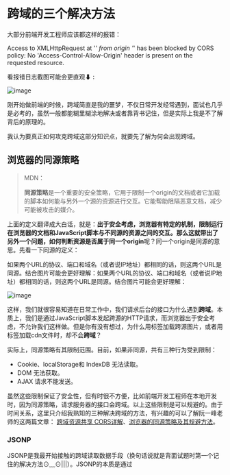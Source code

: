 # 跨域的三个解决方法

大部分前端开发工程师应该都这样的报错：

Access to XMLHttpRequest at '*' from origin '*' has been blocked by CORS policy: No 'Access-Control-Allow-Origin' header is present on the requested resource.

 看报错日志截图可能会更直观⬇ :

![image](https://github.com/Misszhu/myblog/raw/master/HTTP/image/cross-domain1.png)

刚开始做前端的时候，跨域简直是我的噩梦，不仅日常开发经常遇到，面试也几乎是必考的，虽然一般都能糊里糊涂地解决或者靠背书记住，但是实际上我是不了解背后的原理的。‌

我认为要真正如何攻克跨域这部分知识点，就要先了解为何会出现跨域。

## 浏览器的同源策略

> MDN：
>
> **同源策略**是一个重要的安全策略，它用于限制一个origin的文档或者它加载的脚本如何能与另外一个源的资源进行交互。它能帮助阻隔恶意文档，减少可能被攻击的媒介。

上面的定义翻译成大白话，就是：**出于安全考虑，浏览器有特定的机制，限制运行在浏览器的文档和JavaScript脚本与不同源的资源之间的交互。**那么这就带出了另外一个问题，如何判断资源是否属于**同一个origin**呢？同一个origin是同源的意思。先看一下同源的定义：‌

如果两个URL的协议、端口和域名（或者说IP地址）都相同的话，则这两个URL是同源。结合图片可能会更好理解：如果两个URL的协议、端口和域名（或者说IP地址）都相同的话，则这两个URL是同源。结合图片可能会更好理解：

![image](https://github.com/Misszhu/myblog/raw/master/HTTP/image/HTTP2.png)

这样，我们就很容易知道在日常工作中，我们请求后台的接口为什么遇到**跨域**。本质上，我们是通过JavaScript脚本发起跨源的HTTP请求，而浏览器出于安全考虑，不允许我们这样做。但是你有没有想过，为什么用标签加载跨源图片，或者用标签加载cdn文件时，却不会**跨域**？

实际上，同源策略有其限制范围。目前，如果非同源，共有三种行为受到限制：

- Cookie、localStorage和 IndexDB 无法读取。
- DOM 无法获取。
- AJAX 请求不能发送。

虽然这些限制保证了安全性，但有时很不方便，比如前端开发工程师在本地开发时，因为同源策略，请求服务器的接口会跨域。以上这些限制是可以规避的。由于时间关系，这里只介绍我熟知的三种解决跨域的方法，有兴趣的可以了解阮一峰老师的这两篇文章： [跨域资源共享 CORS详解](https://www.ruanyifeng.com/blog/2016/04/cors.html)、[浏览器的同源策略及其规避方法](https://www.ruanyifeng.com/blog/2016/04/same-origin-policy.html)。

### **JSONP**

JSONP是我最开始接触的跨域读取数据手段（换句话说就是背面试题时第一个记住的解决方法⊙﹏⊙|||）。JSONP的本质是通过 <script> 嵌入资源发出GET请求，以读取数据。

这也是很容易理解的，浏览器是允许<script>标签嵌入跨域脚本的，可以利用这一特性，用<script>标签嵌入跨源的资源，实现请求跨源数据的目的。一个简单的利用JSONP跨域的过程：

![image](https://github.com/Misszhu/myblog/raw/master/HTTP/image/cross-domain2.png)

JSONP的缺点也很明显，<script>标签加载跨域数据的本质是 GET 请求，因此它只能解决GET请求的跨域问题，这对日常开发来说是远远不够的。下面介绍解决跨域 AJAX 请求的根本解决方法： CORS。

### 跨域资源共享（CORS）

跨源资源共享(CORS)是一种机制，它是W3C标准，该机制使用附加的HTTP头来告诉浏览器，准许运行在一个源上的web应用访问另一不同源选定的资源。也就是，正确使用 CORS，浏览器就能向跨源服务器，发出XMLHttpRequest 请求，从而克服了 AJAX 只能同源使用的限制。

#### 简介

CORS需要浏览器和服务器同时支持。目前，所有浏览器都支持该功能，IE浏览器不能低于IE10。

整个CORS通信过程，都是浏览器自动完成，不需要用户参与。对于开发者来说，CORS 通信与同源的AJAX通信没有差别，代码完全一样。浏览器一旦发现AJAX请求跨源，就会自动添加一些附加的头信息，有时还会多一次附加的请求，但用户不会有感觉。

因此，实现CORS通信的关键是服务器。只要服务器实现了CORS接口，就可以跨源通信。

#### 两种请求

浏览器将CORS请求分成两类：简单请求（simple request）和非简单请求（not-so-simple request）。

只要同时满足一下两大条件，就属于简单请求。

1. 请求方法是以下三种方法之一：
   - HEAD
   - GET
   - POST
2. HTTP的头信息不超出以下几种字段：
   - Accept
   - Accept-Language
   - Content-Language
   - Last-Event-ID
   - Content-Type：只限三个值application/x-www-form-urlencoded、multipart/form-data、text/plain

这是为了兼容表单，因为历史上表单一直可以发出跨域请求。AJAX的跨域设计就是，只要表单可以发，AJAX就可以直接发。

凡是不同时满足上面两个条件的，就属于非简单请求。

浏览器对简单请求和非简单请求的处理方式是不一样的。

#### 简单请求

当在浏览器发起一个跨域的请求时，如果浏览器发现该请求是简单请求，就在请求头加上origin首部字段，说明该请求的来源。

如果origin字段指定的源，不在许可范围内，即请求失败，请求失败会产生错误，但是为了安全，在JavaScript代码层面无法获知到底是哪里出了问题。不过可以查看控制台获取错误信息。

相反，如果origin指定的域名在许可范围内，服务器会正常返回，并且在响应头携带首部字段[`Access-Control-Allow-Origin`](https://developer.mozilla.org/zh-CN/docs/Web/HTTP/Headers/Access-Control-Allow-Origin)，说明该资源可以被哪些域访问。下面是一个模拟的简单请求过程：

![image](https://github.com/Misszhu/myblog/raw/master/HTTP/image/cross-domain3.png)

Access-Control-Allow-Origin: *，说明该资源可以被任意外域访问。

如果服务器返回的是：Access-Control-Allow-Origin: http://foo.example ，说明该资源只可以被 http://foo.example 访问。

下面我用node.js展示一下如何配置cors接口：

node.js服务端代码：

```
const Koa = require('koa');
const cors = require('@koa/cors');


const app = new Koa();
app.use(cors());
app.use(function(ctx) {
    ctx.body = { status: 'OK' };
});


app.listen(3000, () => console.log('Server is works'));
```

客户端代码：

```
fetch('http://localhost:3000/')
  .then(response => response.json())
  .then(data => console.log(data))
```

配置好的cors接口，会在响应头返回**Access-Control-Allow-Origin：**

![image](https://github.com/Misszhu/myblog/raw/master/HTTP/image/cross-domain4.png)

#### 非简单请求

对于非简单请求(你也可以理解成那些可能会对服务器数据产生副作用的HTTP请求方法，特别是GET以外的HTTP请求，或者搭配某些MIME类型的POST请求)，浏览器会先使用OPTIONS方法发起一个预检请求，从而获知服务器端是否允许该跨源请求。服务器确认允许之后，浏览器才发起真正的请求。

下面模拟一个非简单请求的请求过程，包括了预检请求 和 真正的请求：

![image](https://github.com/Misszhu/myblog/raw/master/HTTP/image/cross-domain5.png)

简单描述一下上面涉及的首部字段：

预检请求的请求头

| 首部字段                           | 描述                             |
| ---------------------------------- | -------------------------------- |
| **Access-Control-Request-Method**  | 接下来的请求会用到哪些请求方法   |
| **Access-Control-Request-Headers** | 接下来的请求会额外发送的头部字段 |

预检请求的响应头

| 首部字段                           | 描述                               |
| ---------------------------------- | ---------------------------------- |
| **Access-Control-Allow-Origin**    | 服务器允许哪些域的访问             |
| **Access-Control-Request-Headers** | 接下来的请求会额外发送的头部字段   |
| **Access-Control-Request-Method**  | 表明服务器支持的所有跨域请求的方法 |
| **Access-Control-Request-Method**  | 预检请求的结果能被缓存多久         |

上面模拟的简单请求 & 非简单请求只涉及了部分首部字段，可以去 [MDN](https://developer.mozilla.org/zh-CN/docs/Web/HTTP/Access_control_CORS) 查看更多。

### **代理**

同源策略是用于限制浏览器与跨域资源的交互的，换句话说，服务器之间的通信不受同源策略的影响。

回忆一个日常开发场景：

本地跑一个Vue项目，通过`http://localhost:8080/`，就可以进行开发、调试。如果需要实时请求后端接口，在webpack的配置文件**配置**代理，就能正常请求，非常方便。

你有没有想过，这背后发生了什么？

我的理解是，

1.webpack依靠node在本地起了一个服务器，地址是http://localhost:8080/；

2. 把HTML、CSS、JavaScript代码打包好，放在本地服务器中；

3. 访问http://localhost:8080/，即可直接访问；

4.  webpack内部依赖插件[webpack-dev-server](https://github.com/webpack/webpack-dev-server)，配置好之后，本地服务器就知道遇到http://localhost:8080/api 地址，代理到：http://targe.com，这样就能正常请求到接口。
5.  而服务器接收到请求后，也是直接把数据返回给代理服务器（本地服务器）。

因为服务器之间的通信不受同源策略的影响，我们依靠本地服务器帮我们把请求转发到真正的目标服务器。这个过程就是代理。

### 结语

本文通过简单介绍浏览器的同源策略，引出了一个日常开发中的常见问题：跨域。再介绍了现在已经不那么常见的JSONP。JSONP简单、易懂，需要浏览器、服务器同时配合。

而CORS对前端开发工程师来说几乎是无感知的，CORS的通信过程由浏览器完成，同时需要服务器提供CORS接口。可惜目前我服务器方面的知识很薄弱（其实是约等于0(〒︿〒)），等我去找时间去学习一波再来补充。

代理是基本上是目前的前端项目最常用的，也是最方便的跨域方式，虽然把项目拉下来，直接跑项目就能上手开发，但简单了解一下背后的原理是极好的~

